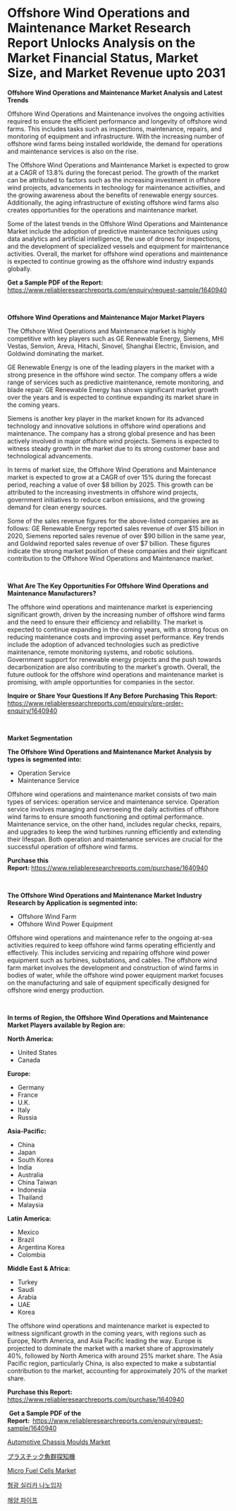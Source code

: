 <p><h1>Offshore Wind Operations and Maintenance Market Research Report Unlocks Analysis on the Market Financial Status, Market Size, and Market Revenue upto 2031</h1></p><p><strong>Offshore Wind Operations and Maintenance Market Analysis and Latest Trends</strong></p>
<p><p>Offshore Wind Operations and Maintenance involves the ongoing activities required to ensure the efficient performance and longevity of offshore wind farms. This includes tasks such as inspections, maintenance, repairs, and monitoring of equipment and infrastructure. With the increasing number of offshore wind farms being installed worldwide, the demand for operations and maintenance services is also on the rise.</p><p>The Offshore Wind Operations and Maintenance Market is expected to grow at a CAGR of 13.8% during the forecast period. The growth of the market can be attributed to factors such as the increasing investment in offshore wind projects, advancements in technology for maintenance activities, and the growing awareness about the benefits of renewable energy sources. Additionally, the aging infrastructure of existing offshore wind farms also creates opportunities for the operations and maintenance market.</p><p>Some of the latest trends in the Offshore Wind Operations and Maintenance Market include the adoption of predictive maintenance techniques using data analytics and artificial intelligence, the use of drones for inspections, and the development of specialized vessels and equipment for maintenance activities. Overall, the market for offshore wind operations and maintenance is expected to continue growing as the offshore wind industry expands globally.</p></p>
<p><strong>Get a Sample PDF of the Report:&nbsp;</strong> <a href="https://www.reliableresearchreports.com/enquiry/request-sample/1640940">https://www.reliableresearchreports.com/enquiry/request-sample/1640940</a></p>
<p>&nbsp;</p>
<p><strong>Offshore Wind Operations and Maintenance Major Market Players</strong></p>
<p><p>The Offshore Wind Operations and Maintenance market is highly competitive with key players such as GE Renewable Energy, Siemens, MHI Vestas, Senvion, Areva, Hitachi, Sinovel, Shanghai Electric, Envision, and Goldwind dominating the market. </p><p>GE Renewable Energy is one of the leading players in the market with a strong presence in the offshore wind sector. The company offers a wide range of services such as predictive maintenance, remote monitoring, and blade repair. GE Renewable Energy has shown significant market growth over the years and is expected to continue expanding its market share in the coming years.</p><p>Siemens is another key player in the market known for its advanced technology and innovative solutions in offshore wind operations and maintenance. The company has a strong global presence and has been actively involved in major offshore wind projects. Siemens is expected to witness steady growth in the market due to its strong customer base and technological advancements.</p><p>In terms of market size, the Offshore Wind Operations and Maintenance market is expected to grow at a CAGR of over 15% during the forecast period, reaching a value of over $8 billion by 2025. This growth can be attributed to the increasing investments in offshore wind projects, government initiatives to reduce carbon emissions, and the growing demand for clean energy sources.</p><p>Some of the sales revenue figures for the above-listed companies are as follows: GE Renewable Energy reported sales revenue of over $15 billion in 2020, Siemens reported sales revenue of over $90 billion in the same year, and Goldwind reported sales revenue of over $7 billion. These figures indicate the strong market position of these companies and their significant contribution to the Offshore Wind Operations and Maintenance market.</p></p>
<p>&nbsp;</p>
<p><strong>What Are The Key Opportunities For Offshore Wind Operations and Maintenance Manufacturers?</strong></p>
<p><p>The offshore wind operations and maintenance market is experiencing significant growth, driven by the increasing number of offshore wind farms and the need to ensure their efficiency and reliability. The market is expected to continue expanding in the coming years, with a strong focus on reducing maintenance costs and improving asset performance. Key trends include the adoption of advanced technologies such as predictive maintenance, remote monitoring systems, and robotic solutions. Government support for renewable energy projects and the push towards decarbonization are also contributing to the market's growth. Overall, the future outlook for the offshore wind operations and maintenance market is promising, with ample opportunities for companies in the sector.</p></p>
<p><strong>Inquire or Share Your Questions If Any Before Purchasing This Report:</strong> <a href="https://www.reliableresearchreports.com/enquiry/pre-order-enquiry/1640940">https://www.reliableresearchreports.com/enquiry/pre-order-enquiry/1640940</a></p>
<p>&nbsp;</p>
<p><strong>Market Segmentation</strong></p>
<p><strong>The Offshore Wind Operations and Maintenance Market Analysis by types is segmented into:</strong></p>
<p><ul><li>Operation Service</li><li>Maintenance Service</li></ul></p>
<p><p>Offshore wind operations and maintenance market consists of two main types of services: operation service and maintenance service. Operation service involves managing and overseeing the daily activities of offshore wind farms to ensure smooth functioning and optimal performance. Maintenance service, on the other hand, includes regular checks, repairs, and upgrades to keep the wind turbines running efficiently and extending their lifespan. Both operation and maintenance services are crucial for the successful operation of offshore wind farms.</p></p>
<p><strong>Purchase this Report:&nbsp;</strong><a href="https://www.reliableresearchreports.com/purchase/1640940">https://www.reliableresearchreports.com/purchase/1640940</a></p>
<p>&nbsp;</p>
<p><strong>The Offshore Wind Operations and Maintenance Market Industry Research by Application is segmented into:</strong></p>
<p><ul><li>Offshore Wind Farm</li><li>Offshore Wind Power Equipment</li></ul></p>
<p><p>Offshore wind operations and maintenance refer to the ongoing at-sea activities required to keep offshore wind farms operating efficiently and effectively. This includes servicing and repairing offshore wind power equipment such as turbines, substations, and cables. The offshore wind farm market involves the development and construction of wind farms in bodies of water, while the offshore wind power equipment market focuses on the manufacturing and sale of equipment specifically designed for offshore wind energy production.</p></p>
<p>&nbsp;</p>
<p><strong>In terms of Region, the Offshore Wind Operations and Maintenance Market Players available by Region are:</strong></p>
<p>
    <p> <strong> North America: </strong>
        <ul>
            <li>United States</li>
            <li>Canada</li>
        </ul>
        </p> 
    <p> <strong> Europe: </strong>
        <ul>
            <li>Germany</li>
            <li>France</li>
            <li>U.K.</li>
            <li>Italy</li>
            <li>Russia</li>
        </ul>
        </p> 
    <p> <strong> Asia-Pacific: </strong>
        <ul>
            <li>China</li>
            <li>Japan</li>
            <li>South Korea</li>
            <li>India</li>
            <li>Australia</li>
            <li>China Taiwan</li>
            <li>Indonesia</li>
            <li>Thailand</li>
            <li>Malaysia</li>
        </ul>
        </p> 
    <p> <strong> Latin America: </strong>
        <ul>
            <li>Mexico</li>
            <li>Brazil</li>
            <li>Argentina Korea</li>
            <li>Colombia</li>
        </ul>
        </p> 
    <p> <strong> Middle East & Africa: </strong>
        <ul>
            <li>Turkey</li>
            <li>Saudi</li>
            <li>Arabia</li>
            <li>UAE</li>
            <li>Korea</li>
        </ul>
    </p>
    </p>
<p><p>The offshore wind operations and maintenance market is expected to witness significant growth in the coming years, with regions such as Europe, North America, and Asia Pacific leading the way. Europe is projected to dominate the market with a market share of approximately 40%, followed by North America with around 25% market share. The Asia Pacific region, particularly China, is also expected to make a substantial contribution to the market, accounting for approximately 20% of the market share.</p></p>
<p><strong>Purchase this Report: </strong><a href="https://www.reliableresearchreports.com/purchase/1640940">https://www.reliableresearchreports.com/purchase/1640940</a></p>
<p>&nbsp;<strong>Get a Sample PDF of the Report:&nbsp;&nbsp;</strong><a href="https://www.reliableresearchreports.com/enquiry/request-sample/1640940">https://www.reliableresearchreports.com/enquiry/request-sample/1640940</a></p>
<p><strong></strong></p>
<p><p><a href="https://issuu.com/reportprime-2/docs/automotive-chassis-moulds-market-size-2030.pptx">Automotive Chassis Moulds Market</a></p><p><a href="https://github.com/EmoryYundt1935/Market-Research-Report-List-1/blob/main/932274016462.md">プラスチック魚群探知機</a></p><p><a href="https://github.com/Glendatilghmankmgz0rbhwpy/Market-Research-Report-List-1/blob/main/micro-fuel-cells-market.md">Micro Fuel Cells Market</a></p><p><a href="https://github.com/vskv4779xr1/Market-Research-Report-List-1/blob/main/747907115386.md">형광 실리카 나노입자</a></p><p><a href="https://github.com/CliftonFisher9067/Market-Research-Report-List-1/blob/main/377471715387.md">해양 파이프</a></p></p>